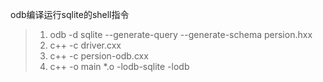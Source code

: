 odb编译运行sqlite的shell指令

>1. odb -d sqlite --generate-query --generate-schema persion.hxx 
>2. c++ -c driver.cxx 
>3. c++ -c persion-odb.cxx
>4. c++ -o main *.o -lodb-sqlite -lodb

